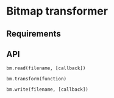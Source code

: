 # Bitmap transformer
## Requirements

## API
```bm.read(filename, [callback])```

```bm.transform(function)```

```bm.write(filename, [callback])```